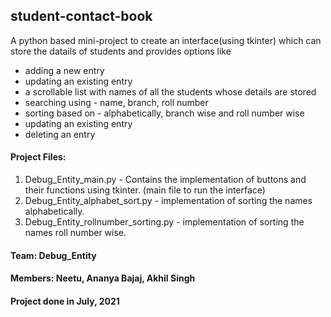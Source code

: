 ## student-contact-book
A python based mini-project to create an interface(using tkinter) which can store the datails of students and provides options like
* adding a new entry
* updating an existing entry
* a scrollable list with names of all the students whose details are stored
* searching using - name, branch, roll number
* sorting based on - alphabetically, branch wise and roll number wise
* updating an existing entry
* deleting an entry

#### Project Files:
1. Debug_Entity_main.py - Contains the implementation of buttons and their functions using tkinter. (main file to run the interface)
2. Debug_Entity_alphabet_sort.py - implementation of sorting the names alphabetically.
3. Debug_Entity_rollnumber_sorting.py - implementation of sorting the names roll number wise.


#### Team: Debug_Entity   
#### Members: Neetu, Ananya Bajaj, Akhil Singh
#### Project done in July, 2021
